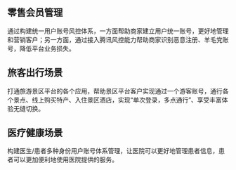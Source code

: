 ## 零售会员管理
通过构建统一用户账号风控体系，一方面帮助商家建立用户统一账号，更好地管理和营销客户；另一方面，通过接入腾讯风控能力帮助商家识别恶意注册、羊毛党账号，降低平台业务损失。

## 旅客出行场景
打通旅游景区平台的各个应用，帮助景区平台客户实现通过一个游客账号，通行各个景点、线上购买特产、入住景区酒店，实现“单次登录，多点通行”、享受丰富体验无缝切换。

## 医疗健康场景
构建医生/患者多种身份用户账号体系管理，让医院可以更好地管理患者信息，患者可以更加便利地使用医院提供的服务。

